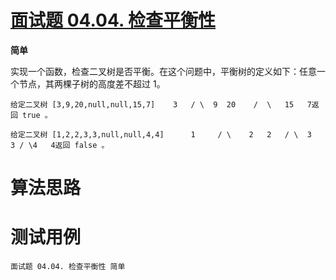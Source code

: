 # [面试题 04.04. 检查平衡性][cnTitle]

**简单**

实现一个函数，检查二叉树是否平衡。在这个问题中，平衡树的定义如下：任意一个节点，其两棵子树的高度差不超过 1。



```
给定二叉树 [3,9,20,null,null,15,7]    3   / \  9  20    /  \   15   7返回 true 。
```



```
给定二叉树 [1,2,2,3,3,null,null,4,4]      1     / \    2   2   / \  3   3 / \4   4返回 false 。
```




# 算法思路

# 测试用例
```
面试题 04.04. 检查平衡性 简单
```

[cnTitle]: https://leetcode-cn.com/problems/check-balance-lcci/
